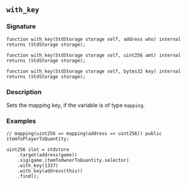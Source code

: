 ## `with_key`

### Signature

```solidity
function with_key(StdStorage storage self, address who) internal returns (StdStorage storage);
```

```solidity
function with_key(StdStorage storage self, uint256 amt) internal returns (StdStorage storage);
```

```solidity
function with_key(StdStorage storage self, bytes32 key) internal returns (StdStorage storage);
```

### Description

Sets the mapping key, if the variable is of type `mapping`.

### Examples

```solidity
// mapping(uint256 => mapping(address => uint256)) public itemToPlayerToQuantity;

uint256 slot = stdstore
    .target(address(game))
    .sig(game.itemToOwnerToQuantity.selector)
    .with_key(1337)
    .with_key(address(this))
    .find();
```
